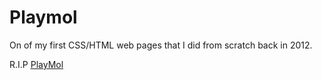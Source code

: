 # Playmol 
On of my first CSS/HTML web pages that I did from scratch back in 2012.

R.I.P [PlayMol](https://isaksengeir.github.io/playmol)
